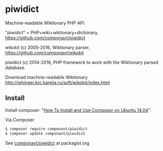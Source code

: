 piwidict
========

Machine-readable Wiktionary PHP API.

"piwidict" = PHP+wiki+wiktionary+dictionary, https://github.com/componavt/piwidict

wikokit (c) 2005-2016, Wiktionary parser, https://github.com/componavt/wikokit

piwidict (c) 2014-2016, PHP framework to work with the Wiktionary parsed database.

Download machine-readable Wiktionary 
http://whinger.krc.karelia.ru/soft/wikokit/index.html

## Install

Install composer: "[How To Install and Use Composer on Ubuntu 14.04](https://www.digitalocean.com/community/tutorials/how-to-install-and-use-composer-on-ubuntu-14-04)".

Via Composer
``` bash
$ composer require componavt/piwidict
$ composer update componavt/piwidict
```

See [componavt/piwidict](https://packagist.org/packages/componavt/piwidict) at packagist.org
